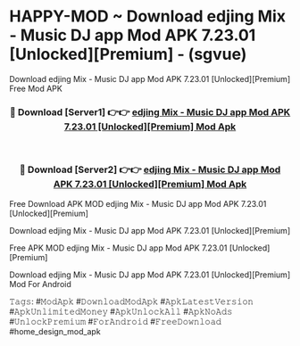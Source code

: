 # HAPPY-MOD ~ Download edjing Mix - Music DJ app Mod APK 7.23.01 [Unlocked][Premium] - (sgvue)
Download edjing Mix - Music DJ app Mod APK 7.23.01 [Unlocked][Premium] Free Mod APK

<div align="center">
<h3>🔴 Download [Server1] 👉👉 <a href="https://apk-comot.site?title=edjing_Mix_-_Music_DJ_app_Mod_APK_7.23.01_[Unlocked][Premium]">edjing Mix - Music DJ app Mod APK 7.23.01 [Unlocked][Premium] Mod Apk</a></h3><br>

<h3>🔴 Download [Server2] 👉👉 <a href="https://apk-comot.site?title=edjing_Mix_-_Music_DJ_app_Mod_APK_7.23.01_[Unlocked][Premium]">edjing Mix - Music DJ app Mod APK 7.23.01 [Unlocked][Premium] Mod Apk</a></h3>
</div>


Free Download APK MOD edjing Mix - Music DJ app Mod APK 7.23.01 [Unlocked][Premium]

Download edjing Mix - Music DJ app Mod APK 7.23.01 [Unlocked][Premium] 

Free APK MOD edjing Mix - Music DJ app Mod APK 7.23.01 [Unlocked][Premium] 

Download edjing Mix - Music DJ app Mod APK 7.23.01 [Unlocked][Premium] Mod For Android

𝚃𝚊𝚐𝚜: #𝙼𝚘𝚍𝙰𝚙𝚔 #𝙳𝚘𝚠𝚗𝚕𝚘𝚊𝚍𝙼𝚘𝚍𝙰𝚙𝚔 #𝙰𝚙𝚔𝙻𝚊𝚝𝚎𝚜𝚝𝚅𝚎𝚛𝚜𝚒𝚘𝚗 #𝙰𝚙𝚔𝚄𝚗𝚕𝚒𝚖𝚒𝚝𝚎𝚍𝙼𝚘𝚗𝚎𝚢 #𝙰𝚙𝚔𝚄𝚗𝚕𝚘𝚌𝚔𝙰𝚕𝚕 #𝙰𝚙𝚔𝙽𝚘𝙰𝚍𝚜 #𝚄𝚗𝚕𝚘𝚌𝚔𝙿𝚛𝚎𝚖𝚒𝚞𝚖 #𝙵𝚘𝚛𝙰𝚗𝚍𝚛𝚘𝚒𝚍 #𝙵𝚛𝚎𝚎𝙳𝚘𝚠𝚗𝚕𝚘𝚊𝚍 #home_design_mod_apk